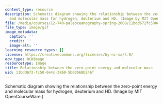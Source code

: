 ```yaml
---
content_type: resource
description: Schematic diagram showing the relationship between the zero-point energy
  and molecular mass for hydrogen, deuterium and HD. (Image by MIT OpenCourseWare.)
file: /media/courses/12-740-paleoceanography-spring-2008/11bdd672fc500e4c38605b03568b24bf_740CHPn.gif
file_type: image/gif
image_metadata:
  caption: ''
  credit: ''
  image-alt: ''
learning_resource_types: []
license: https://creativecommons.org/licenses/by-nc-sa/4.0/
ocw_type: OCWImage
resourcetype: Image
title: Relationship between the zero-point energy and molecular mass
uid: 11bdd672-fc50-0e4c-3860-5b03568b24bf
---
```

Schematic diagram showing the relationship between the zero-point energy and molecular mass for hydrogen, deuterium and HD. (Image by MIT OpenCourseWare.)